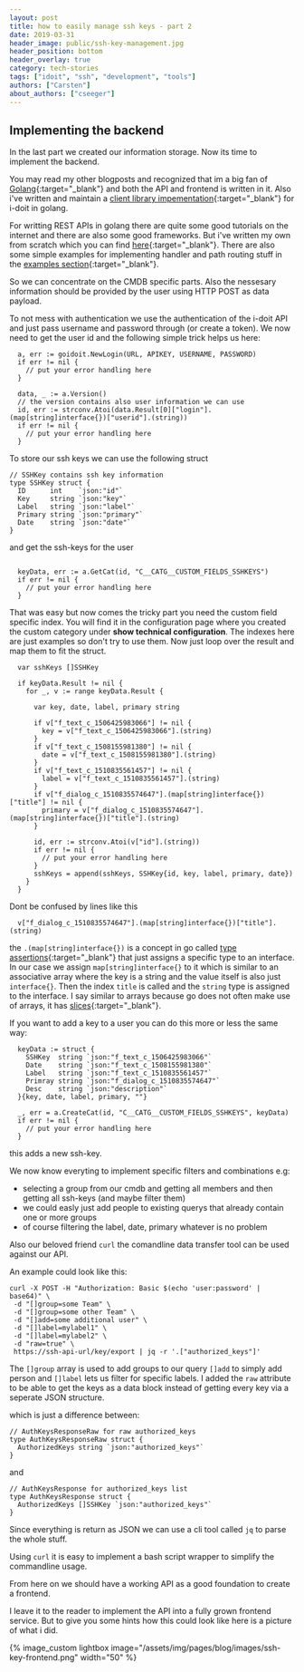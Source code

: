 ```yaml
---
layout: post
title: how to easily manage ssh keys - part 2
date: 2019-03-31
header_image: public/ssh-key-management.jpg
header_position: bottom
header_overlay: true
category: tech-stories
tags: ["idoit", "ssh", "development", "tools"]
authors: ["Carsten"]
about_authors: ["cseeger"]
---
```


## Implementing the backend

In the last part we created our information storage. Now its time to implement the backend.

You may read my other blogposts and recognized that im a big fan of [Golang](https://golang.org/){:target="_blank"} and both the API and frontend is written in it.
Also i've written and maintain a [client library impementation](https://github.com/cseeger-epages/i-doit-go-api){:target="_blank"} for i-doit in golang.

For writting REST APIs in golang there are quite some good tutorials on the internet and there are also some good frameworks.
But i've written my own from scratch which you can find [here](https://github.com/cseeger-epages/restfool-go){:target="_blank"}.
There are also some simple examples for implementing handler and path routing stuff in the [examples section](https://github.com/cseeger-epages/restfool-go/tree/master/examples){:target="_blank"}.

So we can concentrate on the CMDB specific parts.
Also the nessesary information should be provided by the user using HTTP POST as data payload.

To not mess with authentication we use the authentication of the i-doit API and just pass username and password through (or create a token).
We now need to get the user id and the following simple trick helps us here:

```
  a, err := goidoit.NewLogin(URL, APIKEY, USERNAME, PASSWORD)
  if err != nil {
    // put your error handling here
  }

  data, _ := a.Version()
  // the version contains also user information we can use
  id, err := strconv.Atoi(data.Result[0]["login"].(map[string]interface{})["userid"].(string))
  if err != nil {
    // put your error handling here
  }
```
To store our ssh keys we can use the following struct

```
// SSHKey contains ssh key information
type SSHKey struct {
  ID      int    `json:"id"`
  Key     string `json:"key"`
  Label   string `json:"label"`
  Primary string `json:"primary"`
  Date    string `json:"date"`
}
```
and get the ssh-keys for the user

```

  keyData, err := a.GetCat(id, "C__CATG__CUSTOM_FIELDS_SSHKEYS")
  if err != nil {
    // put your error handling here
  }

```
That was easy but now comes the tricky part you need the custom field specific index.
You will find it in the configuration page where you created the custom category under **show technical configuration**.
The indexes here are just examples so don't try to use them.
Now just loop over the result and map them to fit the struct.

```
  var sshKeys []SSHKey

  if keyData.Result != nil {
    for _, v := range keyData.Result {

      var key, date, label, primary string

      if v["f_text_c_1506425983066"] != nil {
        key = v["f_text_c_1506425983066"].(string)
      }
      if v["f_text_c_1508155981380"] != nil {
        date = v["f_text_c_1508155981380"].(string)
      }
      if v["f_text_c_1510835561457"] != nil {
        label = v["f_text_c_1510835561457"].(string)
      }
      if v["f_dialog_c_1510835574647"].(map[string]interface{})["title"] != nil {
        primary = v["f_dialog_c_1510835574647"].(map[string]interface{})["title"].(string)
      }

      id, err := strconv.Atoi(v["id"].(string))
      if err != nil {
        // put your error handling here
      }
      sshKeys = append(sshKeys, SSHKey{id, key, label, primary, date})
    }
  }
```
Dont be confused by lines like this

```
  v["f_dialog_c_1510835574647"].(map[string]interface{})["title"].(string)
```
the `.(map[string]interface{})` is a concept in go called [type assertions](https://tour.golang.org/methods/15){:target="_blank"} that just assigns a specific type to an interface.
In our case we assign `map[string]interface{}` to it which is similar to an associative array where the key is a string and the value itself is also just `interface{}`.
Then the index `title` is called and the `string` type is assigned to the interface.
I say similar to arrays because go does not often make use of arrays, it has [slices](https://www.godesignpatterns.com/2014/05/arrays-vs-slices.html){:target="_blank"}.

If you want to add a key to a user you can do this more or less the same way:
```
  keyData := struct {
    SSHKey  string `json:"f_text_c_1506425983066"`
    Date    string `json:"f_text_c_1508155981380"`
    Label   string `json:"f_text_c_1510835561457"`
    Primray string `json:"f_dialog_c_1510835574647"`
    Desc    string `json:"description"`
  }{key, date, label, primary, ""}

  _, err = a.CreateCat(id, "C__CATG__CUSTOM_FIELDS_SSHKEYS", keyData)
  if err != nil {
    // put your error handling here
  }
```
this adds a new ssh-key.

We now know everyting to implement specific filters and combinations e.g:

- selecting a group from our cmdb and getting all members and then getting all ssh-keys (and maybe filter them)
- we could easly just add people to existing querys that already contain one or more groups
- of course filtering the label, date, primary whatever is no problem

Also our beloved friend `curl` the comandline data transfer tool can be used against our API.

An example could look like this:

```
curl -X POST -H "Authorization: Basic $(echo 'user:password' | base64)" \
 -d "[]group=some Team" \
 -d "[]group=some other Team" \
 -d "[]add=some additional user" \
 -d "[]label=mylabel1" \
 -d "[]label=mylabel2" \
 -d "raw=true" \
 https://ssh-api-url/key/export | jq -r '.["authorized_keys"]'
```

The `[]group` array is used to add groups to our query `[]add` to simply add person and `[]label` lets us filter for specific labels.
I added the `raw` attribute to be able to get the keys as a data block instead of getting every key via a seperate JSON structure.

which is just a difference between:
```
// AuthKeysResponseRaw for raw authorized_keys
type AuthKeysResponseRaw struct {
  AuthorizedKeys string `json:"authorized_keys"`
}
```

and 

```
// AuthKeysResponse for authorized_keys list
type AuthKeysResponse struct {
  AuthorizedKeys []SSHKey `json:"authorized_keys"`
}

```
Since everything is return as JSON we can use a cli tool called `jq` to parse the whole stuff.

Using `curl` it is easy to implement a bash script wrapper to simplify the commandline usage.

From here on we should have a working API as a good foundation to create a frontend.

I leave it to the reader to implement the API into a fully grown frontend service.
But to give you some hints how this could look like here is a picture of what i did.

{% image_custom lightbox image="/assets/img/pages/blog/images/ssh-key-frontend.png"  width="50" %}
